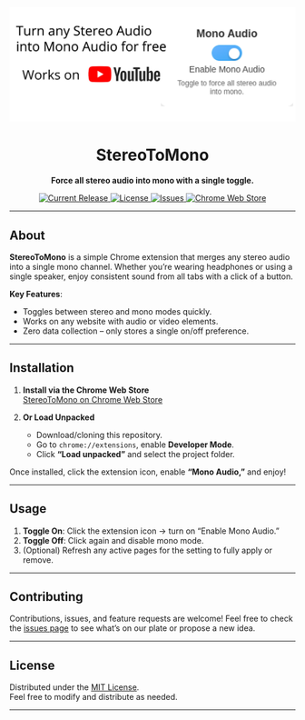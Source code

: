 <!--
  Replace the image URL below with the location of your banner/logo.
  You can also adjust the width or remove it entirely if you prefer.
-->

<p align="center">
  <img src="MonoPromoTile.jpg" alt="StereoToMono Banner" width="1400" />
</p>

<h1 align="center">StereoToMono</h1>

<p align="center">
  <b>Force all stereo audio into mono with a single toggle.</b>
</p>

<!-- Badges / Tags -->
<p align="center">
  <!-- Version badge example -->
  <a href="https://github.com/RomanSlack/ChromeExtension_StereoToMono">
    <img src="https://img.shields.io/github/v/release/YourUser/StereoToMono?label=version" alt="Current Release">
  </a>
  <!-- License badge example -->
  <a href="https://github.com/RomanSlack/ChromeExtension_StereoToMono/blob/main/LICENSE">
    <img src="https://img.shields.io/github/license/YourUser/StereoToMono" alt="License">
  </a>
  <!-- Issues badge example -->
  <a href="https://github.com/YourUser/StereoToMono/issues">
    <img src="https://img.shields.io/github/issues/YourUser/StereoToMono" alt="Issues">
  </a>
  <!-- Chrome Web Store badge example (replace with your extension ID) -->
  <a href="https://chrome.google.com/webstore/detail/stereotomono/abcd1234efgh5678">
    <img src="https://img.shields.io/chrome-web-store/v/abcd1234efgh5678?label=chrome%20web%20store" alt="Chrome Web Store">
  </a>
</p>

---

## About

**StereoToMono** is a simple Chrome extension that merges any stereo audio into a single mono channel. Whether you’re wearing headphones or using a single speaker, enjoy consistent sound from all tabs with a click of a button.

**Key Features**:
- Toggles between stereo and mono modes quickly.
- Works on any website with audio or video elements.
- Zero data collection – only stores a single on/off preference.

---

## Installation

1. **Install via the Chrome Web Store**  
   [StereoToMono on Chrome Web Store](https://chrome.google.com/webstore/detail/stereotomono/abcd1234efgh5678)

2. **Or Load Unpacked**  
   - Download/cloning this repository.  
   - Go to `chrome://extensions`, enable **Developer Mode**.  
   - Click **“Load unpacked”** and select the project folder.  

Once installed, click the extension icon, enable **“Mono Audio,”** and enjoy!

---

## Usage

1. **Toggle On**: Click the extension icon → turn on “Enable Mono Audio.”  
2. **Toggle Off**: Click again and disable mono mode.  
3. (Optional) Refresh any active pages for the setting to fully apply or remove.

---

## Contributing

Contributions, issues, and feature requests are welcome! Feel free to check the [issues page](https://github.com/RomanSlack/ChromeExtension_StereoToMono/issues) to see what’s on our plate or propose a new idea.

---

## License

Distributed under the [MIT License](LICENSE).  
Feel free to modify and distribute as needed.

---
